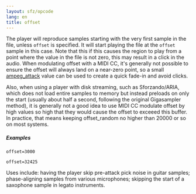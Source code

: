 ```yaml
---
layout: sfz/opcode
lang: en
title: offset
---
```

The player will reproduce samples starting with the very first sample in the file,
unless `offset` is specified. It will start playing the file at the `offset`
sample in this case. Note that this if this causes the region to play from a point
where the value in the file is not zero, this may result in a click in the audio.
When modulating offset with a MIDI CC, it's generally not possible to ensure the
offset will always land on a near-zero point, so a small [ampeg_attack](ampeg_attack)
value can be used to create a quick fade-in and avoid clicks.

Also, when using a player with disk streaming, such as Sforzando/ARIA, which does not
load entire samples to memory but instead preloads on only the start (usually about
half a second, following the original Gigasampler method), it is generally not a good
idea to use MIDI CC modulate offset by high values so high that they would cause the
offset to exceeed this buffer. In practice, that means keeping offset_random no higher
than 20000 or so on most systems.

##### Examples

```
offset=3000

offset=32425
```

Uses include: having the player skip pre-attack pick noise in guitar samples;
phase-aligning samples from various microphones; skipping the start of a
saxophone sample in legato instruments.

